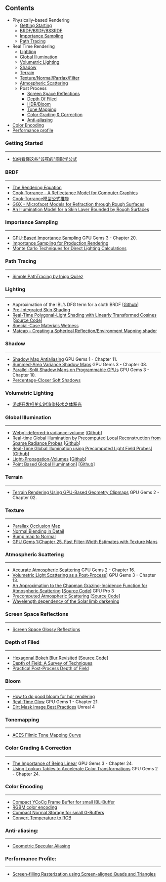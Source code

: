 Contents
-----------
* Physically-based Rendering
  * [Getting Starting](##GettingStarted)
  * [BRDF/BSDF/BSSRDF](##BRDF)
  * [Importance Sampling](##ImportanceSampling)
  * [Path Tracing](##PathTracing)
* Real Time Rendering
  * [Lighting](##Lighting)
  * [Global Illumination](##GlobalIllumination)
  * [Volumetric Lighting](##VolumetricLighting)
  * [Shadow](##Shadow)
  * [Terrain](##Terrain)
  * [Texture/Normal/Parrlax/Filter](##Texture)
  * [Atmospheric Scattering](##AtmosphericScattering)
  * Post Process
    * [Screen Space Reflections](##ScreenSpaceReflections)
    * [Depth Of Filed](##DepthOfFiled)
    * [HDR/Bloom](##Bloom)
    * [Tone Mapping](##ToneMapping)
    * [Color Grading & Correction](##ColorGrading&Correction)
    * [Anti-aliasing](##Anti-aliasing)
* [Color Encoding](##ColorEncoding)
* [Performance profile](##PerformanceProfile)

### Getting&nbsp;Started
----------
* [如何看懂这些"该死的"图形学公式](https://zhuanlan.zhihu.com/p/21489591)

### BRDF
--------
* [The Rendering Equation](http://www.dca.fee.unicamp.br/~leopini/DISCIPLINAS/IA725/ia725-12010/kajiya-SIG86-p143.pdf)
* [Cook-Torrance - A Reflectance Model for Computer Graphics](http://inst.eecs.berkeley.edu/~cs283/sp13/lectures/cookpaper.pdf)
* [Cook-Torrance模型公式推导](https://www.cnblogs.com/herenzhiming/articles/5789043.html)
* [GGX - Microfacet Models for Refraction through Rough Surfaces](http://www.cs.cornell.edu/~srm/publications/EGSR07-btdf.pdf)
* [An Illumination Model for a Skin Layer Bounded by Rough Surfaces](http://www.dgp.toronto.edu/people/stam/reality/Research/pdf/skin.pdf)

### Importance&nbsp;Sampling
----------
* [GPU-Based Importance Sampling](https://developer.nvidia.com/gpugems/GPUGems3/gpugems3_ch20.html) GPU Gems 3 - Chapter 20.
* [Importance Sampling for Production Rendering](http://www.igorsklyar.com/system/documents/papers/4/fiscourse.comp.pdf)
* [Monte Carlo Techniques for Direct Lighting Calculations](http://www.cs.utah.edu/~shirley/papers/tog94.pdf)

### Path&nbsp;Tracing
----------
* [Simple PathTracing by Inigo Quilez](http://www.iquilezles.org/www/articles/simplepathtracing/simplepathtracing.htm)

### Lighting
----------
* Approximation of the IBL’s DFG term for a cloth BRDF \[[Github](https://gist.github.com/romainguy/52d0e7f070d9ed7b44a0327d735fe33e)\]
* [Pre-Integrated Skin Shading](http://simonstechblog.blogspot.com/2015/02/pre-integrated-skin-shading.html)
* [Real-Time Polygonal-Light Shading with Linearly Transformed Cosines](https://eheitzresearch.wordpress.com/415-2/) \[[Source Code](https://github.com/selfshadow/ltc_code)]
* [Special-Case Materials Wetness ](http://advances.realtimerendering.com/other/2016/naughty_dog/NaughtyDog_TechArt_Final.pdf)
* [Matcap - Creating a Spherical Reflection/Environment Mapping shader ](https://www.clicktorelease.com/blog/creating-spherical-environment-mapping-shader/)

### Shadow
----------
* [Shadow Map Antialiasing](https://developer.nvidia.com/gpugems/GPUGems/gpugems_ch11.html) GPU Gems 1 - Chapter 11.
* [Summed-Area Variance Shadow Maps](https://developer.nvidia.com/gpugems/GPUGems3/gpugems3_ch08.html) GPU Gems 3 - Chapter 08.
* [Parallel-Split Shadow Maps on Programmable GPUs](https://developer.nvidia.com/gpugems/GPUGems3/gpugems3_ch10.html) GPU Gems 3 - Chapter 10.
* [Percentage-Closer Soft Shadows](http://developer.download.nvidia.com/shaderlibrary/docs/shadow_PCSS.pdf)

### Volumetric&nbsp;Lighting
* [游戏开发相关实时渲染技术之体积光](https://zhuanlan.zhihu.com/p/21425792)

### Global&nbsp;Illumination
-----------
* [Webgl-deferred-irradiance-volume](http://codeflow.org/entries/2012/aug/25/webgl-deferred-irradiance-volumes/) \[[Github](https://github.com/pyalot/webgl-deferred-irradiance-volumes)]
* [Real-time Global Illumination by Precomputed Local Reconstruction 
from Sparse Radiance Probes](https://users.aalto.fi/~silvena4/Projects/RTGI/index.html) \[[Github](https://github.com/Global-Illuminati/Precomputed-Local-Reconstuction-from-Sparse-Radience-Probes)\]
* [Real-Time Global Illumination using Precomputed Light Field Probes](http://research.nvidia.com/sites/default/files/pubs/2017-02_Real-Time-Global-Illumination/light-field-probes-final.pdf)] \[[Github](https://github.com/Global-Illuminati/Precomputed-Light-Field-Probes)\]
* [Light-Propagation-Volumes](http://www.crytek.com/download/Light_Propagation_Volumes.pdf) \[[Github](https://github.com/Global-Illuminati/Light-Propagation-Volumes)]
* [Point Based Global Illumination](http://www.aduprat.com/portfolio/?page=articles/PBGI)] \[[Github](https://github.com/XT95/PBGI)]
 
### Terrain
----------
* [Terrain Rendering Using GPU-Based Geometry Clipmaps](https://developer.nvidia.com/gpugems/GPUGems2/gpugems2_chapter02.html) GPU Gems 2 - Chapter 02.

### Texture
----------
* [Parallax Occlusion Map](http://sunandblackcat.com/tipFullView.php?topicid=28)
* [Normal Blending in Detail](http://blog.selfshadow.com/publications/blending-in-detail/)
* [Bump map to Normal](https://docs.unrealengine.com/latest/attachments/Engine/Rendering/LightingAndShadows/BumpMappingWithoutTangentSpace/mm_sfgrad_bump.pdf)
* [GPU Gems 1:Chapter 25. Fast Filter-Width Estimates with Texture Maps](https://developer.nvidia.com/gpugems/GPUGems/gpugems_ch25.html)

### Atmospheric&nbsp;Scattering
----------
* [Accurate Atmospheric Scattering](https://developer.nvidia.com/gpugems/GPUGems2/gpugems2_chapter16.html) GPU Gems 2 - Chapter 16.
* [Volumetric Light Scattering as a Post-Process](https://developer.nvidia.com/gpugems/GPUGems3/gpugems3_ch13.html)] GPU Gems 3 - Chapter 13.
* [An Approximation to the Chapman Grazing-Incidence Function for Atmospheric Scattering](http://www.gameenginegems.net/gemsdb/article.php?id=1133) \[[Source Code](https://www.shadertoy.com/view/XlBfRD)] GPU Pro 3
* [Precomputed Atmospheric Scattering](https://ebruneton.github.io/precomputed_atmospheric_scattering/) \[[Source Code](https://github.com/ebruneton/precomputed_atmospheric_scattering)]
* [Wavelength dependency of the Solar limb darkening](http://www.physics.hmc.edu/faculty/esin/a101/limbdarkening.pdf)

### Screen&nbsp;Space&nbsp;Reflections
----------
* [Screen Space Glossy Reflections](http://roar11.com/2015/07/screen-space-glossy-reflections/)

### Depth&nbsp;of&nbsp;Filed
----------
* [Hexagonal Bokeh Blur Revisited](https://colinbarrebrisebois.com/2017/04/18/hexagonal-bokeh-blur-revisited/) \[[Source Code](https://github.com/zigguratvertigo/HexBokehBlur)]
* [Depth of Field: A Survey of Techniques](https://developer.nvidia.com/gpugems/GPUGems/gpugems_ch23.html)
* [Practical Post-Process Depth of Field](https://developer.nvidia.com/gpugems/GPUGems3/gpugems3_ch28.html)

### Bloom
----------
* [How to do good bloom for hdr rendering](http://kalogirou.net/2006/05/20/how-to-do-good-bloom-for-hdr-rendering/)
* [Real-Time Glow](https://developer.nvidia.com/gpugems/GPUGems/gpugems_ch21.html) GPU Gems 1 - Chapter 21.
* [Dirt Mask Image Best Practices](https://docs.unrealengine.com/en-us/Engine/Rendering/PostProcessEffects/Bloom) Unreal 4

### Tonemapping
----------
* [ACES Filmic Tone Mapping Curve](https://knarkowicz.wordpress.com/2016/08/31/hdr-display-first-steps/)

### Color&nbsp;Grading&nbsp;&&nbsp;Correction
----------
* [The Importance of Being Linear](https://developer.nvidia.com/gpugems/GPUGems3/gpugems3_ch24.html) GPU Gems 3 - Chapter 24.
* [Using Lookup Tables to Accelerate Color Transformations](https://developer.nvidia.com/gpugems/GPUGems2/gpugems2_chapter24.html) GPU Gems 2 - Chapter 24.

### Color&nbsp;Encoding
----------
* [Compact YCoCg Frame Buffer for small IBL-Buffer](http://jcgt.org/published/0001/01/02/)
* [RGBM color encoding](http://graphicrants.blogspot.com/2009/04/rgbm-color-encoding.html)
* [Compact Normal Storage for small G-Buffers](http://aras-p.info/texts/CompactNormalStorage.html)
* [Convert Temperature to RGB](https://github.com/davidf2281/ColorTempToRGB)

### Anti-aliasing:
-------
* [Geometric Specular Aliasing](http://media.steampowered.com/apps/valve/2015/Alex_Vlachos_Advanced_VR_Rendering_GDC2015.pdf)

### Performance&nbsp;Profile:
-------
* [Screen-filling Rasterization using Screen-aligned Quads and Triangles](https://cginternals.com/en/blog/2018-01-10-screen-aligned-quads-and-triangles.html)